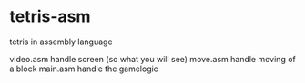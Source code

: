 # tetris-asm
tetris in assembly language

video.asm handle screen (so what you will see)
move.asm handle moving of a block
main.asm handle the gamelogic
